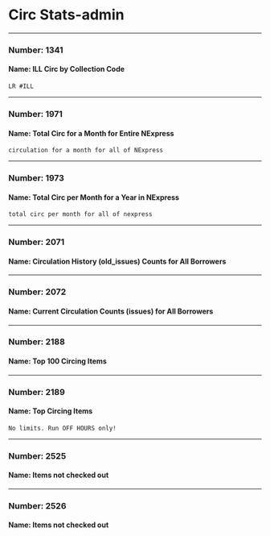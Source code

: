 # Circ Stats-admin


---

### Number: 1341
#### Name: ILL Circ by Collection Code



```
LR #ILL
```

---

### Number: 1971
#### Name: Total Circ for a Month for Entire NExpress



```
circulation for a month for all of NExpress
```

---

### Number: 1973
#### Name: Total Circ per Month for a Year in NExpress



```
total circ per month for all of nexpress
```

---

### Number: 2071
#### Name: Circulation History (old_issues) Counts for All Borrowers



---

### Number: 2072
#### Name: Current Circulation Counts (issues) for All Borrowers



---

### Number: 2188
#### Name: Top 100 Circing Items



---

### Number: 2189
#### Name: Top Circing Items



```
No limits. Run OFF HOURS only!
```

---

### Number: 2525
#### Name: Items not checked out



---

### Number: 2526
#### Name: Items not checked out
